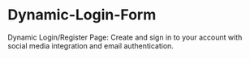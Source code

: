 # Dynamic-Login-Form
Dynamic Login/Register Page: Create and sign in to your account with social media integration and email authentication.
